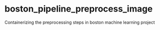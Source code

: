 # boston_pipeline_preprocess_image
Containerizing the preprocessing steps in boston machine learning project
